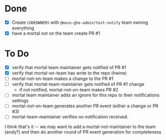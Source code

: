 # Done
- [x] Create `CODEOWNERS` with `@moco-ghe-admin/test-notify` team owning everything
- [x] have a mortal not on the team create PR #1

# To Do
- [X] verify that mortal team maintainer gets notified of PR #1
- [X] verify that mortal-on-team has write to the repo (hwine)
- [ ] mortal-not-on-team makes a change to the PR #1
- [ ] verify that mortal-team-maintainer gets notified of PR #1 change
  - if not notified, mortal-not-on-team makes PR #2
- [ ] mortal team maintainer adds an ignore for this repo to their notifications settings
- [ ] mortal-not-on-team generates another PR event (either a change or PR #3)
- [ ] mortal-team-maintainer verifies no notification received.

I think that's it -- we may want to add a mortal-not-maintainer to the team (andy?) and then do another round of PR event generation for completeness
